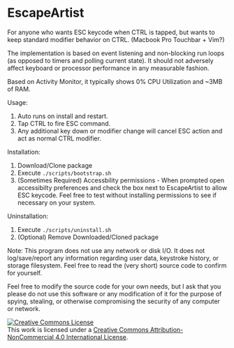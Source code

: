 EscapeArtist
===================

For anyone who wants ESC keycode when CTRL is tapped, but wants to keep standard modifier behavior on CTRL. (Macbook Pro Touchbar + Vim?)

The implementation is based on event listening and non-blocking run loops (as opposed to timers and polling current state). It should not adversely affect keyboard or processor performance in any measurable fashion. 

Based on Activity Monitor, it typically shows 0% CPU Utilization and ~3MB of RAM.

Usage:
1) Auto runs on install and restart.
2) Tap CTRL to fire ESC command. 
3) Any additional key down or modifier change will cancel ESC action and act as normal CTRL modifier.

Installation:
1) Download/Clone package
2) Execute `./scripts/bootstrap.sh`
3) (Sometimes Required) Accessbility permissions - When prompted open accessibilty preferences and check the box next to EscapeArtist to allow ESC keycode. Feel free to test without installing permissions to see if necessary on your system.

Uninstallation:
1) Execute `./scripts/uninstall.sh`
2) (Optional) Remove Downloaded/Cloned package

Note:
This program does not use any network or disk I/O. It does not log/save/report any information regarding user data, keystroke history, or storage filesystem. Feel free to read the (very short) source code to confirm for yourself.

Feel free to modify the source code for your own needs, but I ask that you please do not use this software or any modification of it for the purpose of spying, stealing, or otherwise compromising the security of any computer or network.

<a rel="license" href="http://creativecommons.org/licenses/by-nc/4.0/"><img alt="Creative Commons License" style="border-width:0" src="https://i.creativecommons.org/l/by-nc/4.0/88x31.png" /></a><br />This work is licensed under a <a rel="license" href="http://creativecommons.org/licenses/by-nc/4.0/">Creative Commons Attribution-NonCommercial 4.0 International License</a>.
